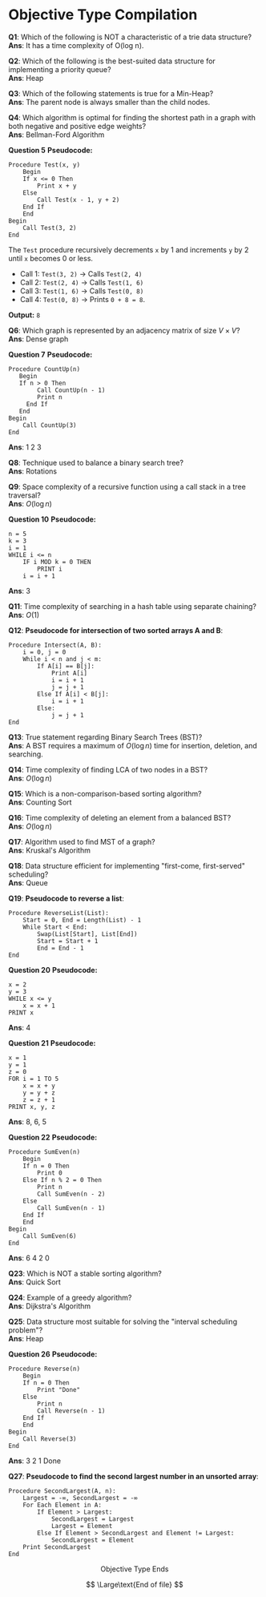 <!-- # Collection FrameWork Section

$$
\text{Collection Frameworks Ends}
$$


 -->

# Objective Type Compilation


**Q1**: Which of the following is NOT a characteristic of a trie data structure?  
**Ans**: It has a time complexity of O(log n).  



**Q2**: Which of the following is the best-suited data structure for implementing a priority queue?  
**Ans**: Heap  



**Q3**: Which of the following statements is true for a Min-Heap?  
**Ans**: The parent node is always smaller than the child nodes.  



**Q4**: Which algorithm is optimal for finding the shortest path in a graph with both negative and positive edge weights?  
**Ans**: Bellman-Ford Algorithm  



**Question 5**
**Pseudocode:**
```plaintext
Procedure Test(x, y)
    Begin
    If x <= 0 Then
        Print x + y
    Else
        Call Test(x - 1, y + 2)
    End If
    End
Begin
    Call Test(3, 2)
End
```

The `Test` procedure recursively decrements `x` by 1 and increments `y` by 2 until `x` becomes 0 or less.  
- Call 1: `Test(3, 2)` → Calls `Test(2, 4)`  
- Call 2: `Test(2, 4)` → Calls `Test(1, 6)`  
- Call 3: `Test(1, 6)` → Calls `Test(0, 8)`  
- Call 4: `Test(0, 8)` → Prints `0 + 8 = 8`.  

**Output:** `8`



**Q6**: Which graph is represented by an adjacency matrix of size $V \times V$?  
**Ans**: Dense graph  



**Question 7**
**Pseudocode:**
```plaintext
Procedure CountUp(n)
   Begin
   If n > 0 Then
        Call CountUp(n - 1)
        Print n
     End If
   End
Begin
    Call CountUp(3)
End
```
**Ans**: 1 2 3  



**Q8**: Technique used to balance a binary search tree?  
**Ans**: Rotations  



**Q9**: Space complexity of a recursive function using a call stack in a tree traversal?  
**Ans**: $O(\log n)$  



**Question 10**
**Pseudocode:**
```plaintext
n = 5
k = 3
i = 1
WHILE i <= n
    IF i MOD k = 0 THEN
        PRINT i
    i = i + 1
```
**Ans**: 3  



**Q11**: Time complexity of searching in a hash table using separate chaining?  
**Ans**: $O(1)$  



**Q12**: **Pseudocode for intersection of two sorted arrays A and B**:
```
Procedure Intersect(A, B):
    i = 0, j = 0
    While i < n and j < m:
        If A[i] == B[j]:
            Print A[i]
            i = i + 1
            j = j + 1
        Else If A[i] < B[j]:
            i = i + 1
        Else:
            j = j + 1
End
```



**Q13**: True statement regarding Binary Search Trees (BST)?  
**Ans**: A BST requires a maximum of $O(\log n)$ time for insertion, deletion, and searching.  



**Q14**: Time complexity of finding LCA of two nodes in a BST?  
**Ans**: $O(\log n)$  



**Q15**: Which is a non-comparison-based sorting algorithm?  
**Ans**: Counting Sort  



**Q16**: Time complexity of deleting an element from a balanced BST?  
**Ans**: $O(\log n)$  



**Q17**: Algorithm used to find MST of a graph?  
**Ans**: Kruskal's Algorithm  



**Q18**: Data structure efficient for implementing "first-come, first-served" scheduling?  
**Ans**: Queue  



**Q19**: **Pseudocode to reverse a list**:
```
Procedure ReverseList(List):
    Start = 0, End = Length(List) - 1
    While Start < End:
        Swap(List[Start], List[End])
        Start = Start + 1
        End = End - 1
End
```



**Question 20**
**Pseudocode:**
```plaintext
x = 2
y = 3
WHILE x <= y
    x = x + 1
PRINT x
``` 
**Ans**: 4  



**Question 21**
**Pseudocode:**
```plaintext
x = 1
y = 1
z = 0
FOR i = 1 TO 5
    x = x + y
    y = y + z
    z = z + 1
PRINT x, y, z
``` 
**Ans**: 8, 6, 5  



**Question 22**
**Pseudocode:**
```plaintext
Procedure SumEven(n)
    Begin
    If n = 0 Then
        Print 0
    Else If n % 2 = 0 Then
        Print n
        Call SumEven(n - 2)
    Else
        Call SumEven(n - 1)
    End If
    End
Begin
    Call SumEven(6)
End
```
**Ans**: 6 4 2 0  



**Q23**: Which is NOT a stable sorting algorithm?  
**Ans**: Quick Sort  



**Q24**: Example of a greedy algorithm?  
**Ans**: Dijkstra's Algorithm  



**Q25**: Data structure most suitable for solving the "interval scheduling problem"?  
**Ans**: Heap  



**Question 26**
**Pseudocode:**
```plaintext
Procedure Reverse(n)
    Begin
    If n = 0 Then
        Print "Done"
    Else
        Print n
        Call Reverse(n - 1)
    End If
    End
Begin
    Call Reverse(3)
End
```
**Ans**: 3 2 1 Done  



**Q27**: **Pseudocode to find the second largest number in an unsorted array**:
```
Procedure SecondLargest(A, n):
    Largest = -∞, SecondLargest = -∞
    For Each Element in A:
        If Element > Largest:
            SecondLargest = Largest
            Largest = Element
        Else If Element > SecondLargest and Element != Largest:
            SecondLargest = Element
    Print SecondLargest
End
```


$$
\text{Objective Type Ends}
$$






$$
\Large\text{End of file}
$$